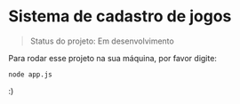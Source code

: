 # Sistema de cadastro de jogos

> Status do projeto: Em desenvolvimento

Para rodar esse projeto na sua máquina, por favor digite:
 ```
 node app.js
 
 ```

:)
